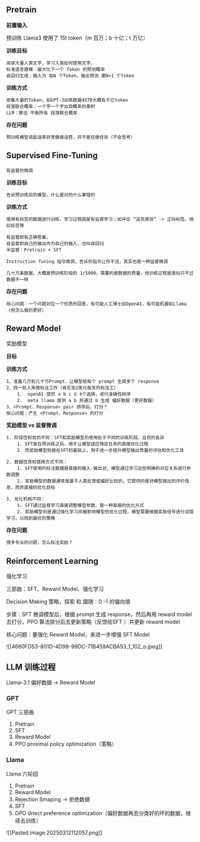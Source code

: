 
## Pretrain 


 **前置输入**

预训练
Llama3 使用了 15t token（m 百万；b 十亿；t 万亿）

**训练目标**

	阅读大量人类文字，学习人类如何使用文字。
	标准语言建模：最大化下一个 Token 的预测概率
	自回归生成：输入为 前N 个Token，输出预测 第N+1 个Token

**训练方式**

	收集大量的Token，如GPT-3训练数据45TB大概有千亿token
	段落联合概率：一个字一个字出现概率的乘积
	LLM：算法 平衡所有 段落联合概率

**存在问题**

	预训练模型说起话来非常像接话茬，并不是在做任务（不会思考）


## Supervised Fine-Tuning 

	有监督的微调

**训练目标**

	告诉预训练后的模型，什么是对的什么事错的

**训练方式**

	使用有标签的数据进行训练，学习过程就是有监督学习；如评论 “送货真快” -> 正向标签、相似标签等
	
	有监督即有正确答案，
	自监督即自己的输出作为自己的输入，也叫自回归
	半监督：Pretrain + SFT
	
	Instruction Tuning 指令微调，告诉你指令让你干活，其实也是一种监督微调
	
	几十万条数据，大概是预训练阶段的 1/5000，需要的是数据的质量，但训练过程是类似只不过数据不一样

**存在问题**

	核心问题：一个问题对应一个优质的回答，有可能人工博士如OpenAI，有可能机器如Llama（但怎么做的更好）

## Reward Model 

奖励模型

**目标**


**训练方式**

	1、准备几万到几十万Prompt，让模型给每个 prompt 生成多个 response
	2、找一批人来做标注工作（肯尼亚2美元每天的标注工）
		1.  openAI 提供 a b c d 4个选择，进行准确性排序
		2.  meta llama 提供 a b 并通过 b 生成 偏好数据（更好数据）
	3、<Prompt、Response> pair 排序后，打分？
	核心问题：产生 <Prompt、Response> 的打分


**奖励模型 vs 监督微调**

	1. 阶段性和目的不同：SFT和奖励模型的使用处于不同的训练阶段，且目的各异
		1. SFT是在预训练之后，用于让模型适应特定任务的直接优化过程
		2. 而奖励模型则是在SFT的基础上，用于进一步提升模型输出质量的评估和优化工具
	
	2. 数据性质和使用方式不同：
		1. SFT使用的标注数据是直接的输入-输出对，模型通过学习这些明确的对应关系进行参数调整
		2. 奖励模型的数据通常是基于人类反馈或偏好比较的，它提供的是对模型输出的评价信息，而非直接的优化目标
	
	3. 优化机制不同：
		1. SFT通过监督学习直接调整模型参数，是一种直接的优化方式
		2. 奖励模型则是通过强化学习间接影响模型的优化过程，模型需要根据奖励信号进行试错学习，以找到最优的策略
	

**存在问题**

	很多专业的问题，怎么标注奖励？

## Reinforcement Learning 

强化学习

三部曲：SFT、Reward Model、强化学习

Decision Making 策略，探索 和 跟随：0 -1 的偏向值

步骤：SFT 微调模型后，根据 prompt 生成 response，然后再用 reward model 去打分，PPO 算法排分后去更新策略（反馈给SFT ）并更新 reward model 

核心问题：要强化 Reward Model，来进一步增强 SFT Model


![[4660FD53-801D-4D98-99DC-71B459ACBA53_1_102_o.jpeg]]


## LLM 训练过程

Llama-3.1 偏好数据 -> Reward Model 

### GPT


GPT 三部曲
1. Pretrain
2. SFT
3. Reward Model
4. PPO proximal policy optimization（策略）


### Llama

Llama 六轮回
1. Pretrain
2. Reward Model
3. Rejection Smaping -> 拒绝数据
4. SFT
5. DPO driect preference optimization（偏好数据再去分类好的坏的数据，继续去训练）


![[Pasted image 20250312112057.png]]


